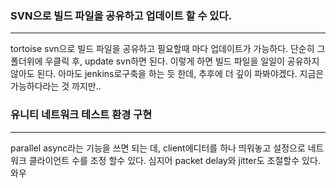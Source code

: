 ### SVN으로 빌드 파일을 공유하고 업데이트 할 수 있다.

---

tortoise svn으로 빌드 파일을 공유하고 필요할때 마다 업데이트가 가능하다. 단순히 그 폴더위에 우클릭 후, update svn하면 된다. 이렇게 하면 빌드 파일을 일일이 공유하지 않아도 된다. 아마도 jenkins로구축을 하는 듯 한데, 추후에 더 깊이 파봐야겠다. 지금은 가능하다라는 것 까지만..

### 유니티 네트워크 테스트 환경 구현

---

parallel async라는 기능을 쓰면 되는 데, client에디터를 하나 띄워놓고 설정으로 네트워크 클라이언트 수를 조정 할수 있다. 심지어 packet delay와 jitter도 조절할수 있다. 와우